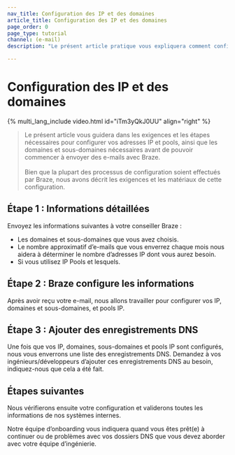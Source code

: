 ```yaml
---
nav_title: Configuration des IP et des domaines
article_title: Configuration des IP et des domaines
page_order: 0
page_type: tutorial
channel: (e-mail)
description: "Le présent article pratique vous expliquera comment configurer vos IP et domaines pour envoyer des e-mails via Braze."

---
```


# Configuration des IP et des domaines

{% multi_lang_include video.html id="iTm3yQkJ0UU" align="right"  %}

> Le présent article vous guidera dans les exigences et les étapes nécessaires pour configurer vos adresses IP et pools, ainsi que les domaines et sous-domaines nécessaires avant de pouvoir commencer à envoyer des e-mails avec Braze.<br><br>Bien que la plupart des processus de configuration soient effectués par Braze, nous avons décrit les exigences et les matériaux de cette configuration.

## Étape 1 : Informations détaillées

Envoyez les informations suivantes à votre conseiller Braze :

* Les domaines et sous-domaines que vous avez choisis.
* Le nombre approximatif d’e-mails que vous enverrez chaque mois nous aidera à déterminer le nombre d’adresses IP dont vous aurez besoin.
* Si vous utilisez IP Pools et lesquels.

## Étape 2 : Braze configure les informations

Après avoir reçu votre e-mail, nous allons travailler pour configurer vos IP, domaines et sous-domaines, et pools IP.

## Étape 3 : Ajouter des enregistrements DNS

Une fois que vos IP, domaines, sous-domaines et pools IP sont configurés, nous vous enverrons une liste des enregistrements DNS. Demandez à vos ingénieurs/développeurs d’ajouter ces enregistrements DNS au besoin, indiquez-nous que cela a été fait.

## Étapes suivantes

Nous vérifierons ensuite votre configuration et validerons toutes les informations de nos systèmes internes.

Notre équipe d’onboarding vous indiquera quand vous êtes prêt(e) à continuer ou de problèmes avec vos dossiers DNS que vous devez aborder avec votre équipe d’ingénierie.
